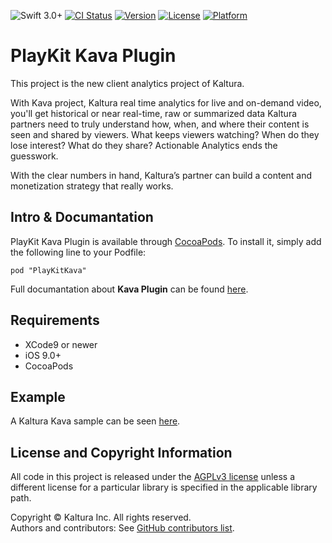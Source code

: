 ![Swift 3.0+](https://img.shields.io/badge/Swift-3.0+-orange.svg)
[![CI Status](https://github.com/kaltura/playkit-ios-kava/actions/workflows/ci.yml/badge.svg)](https://github.com/kaltura/playkit-ios-kava/actions/workflows/ci.yml)
[![Version](https://img.shields.io/cocoapods/v/PlayKitKava.svg?style=flat)](https://cocoapods.org/pods/PlayKitKava)
[![License](https://img.shields.io/cocoapods/l/PlayKitKava.svg?style=flat)](https://cocoapods.org/pods/PlayKitKava)
[![Platform](https://img.shields.io/cocoapods/p/PlayKitKava.svg?style=flat)](https://cocoapods.org/pods/PlayKitKava)

# PlayKit Kava Plugin

This project is the new client analytics project of Kaltura.

With Kava project, Kaltura real time analytics for live and on-demand video, you'll get historical or near real-time, raw or summarized data Kaltura partners need to truly understand how, when, and where their content is seen and shared by viewers. What keeps viewers watching? When do they lose interest? What do they share? Actionable Analytics ends the guesswork.

With the clear numbers in hand, Kaltura’s partner can build a content and monetization strategy that really works.

## Intro & Documantation

PlayKit Kava Plugin is available through [CocoaPods](https://cocoapods.org/?q=PlayKitKava). To install it, simply add the following line to your Podfile:

```
pod "PlayKitKava"
```
Full documantation about **Kava Plugin** can be found [here](https://kaltura.github.io/playkit/guide/ios/plugins/kava).

## Requirements

* XCode9 or newer
* iOS 9.0+
* CocoaPods

## Example

A Kaltura Kava sample can be seen [here](https://github.com/kaltura/playkit-ios-samples/tree/develop/KavaPluginSample).


## License and Copyright Information  

All code in this project is released under the [AGPLv3 license](http://www.gnu.org/licenses/agpl-3.0.html) unless a different license for a particular library is specified in the applicable library path.   

Copyright © Kaltura Inc. All rights reserved.   
Authors and contributors: See [GitHub contributors list](https://github.com/kaltura/playkit-ios-kava/graphs/contributors).
